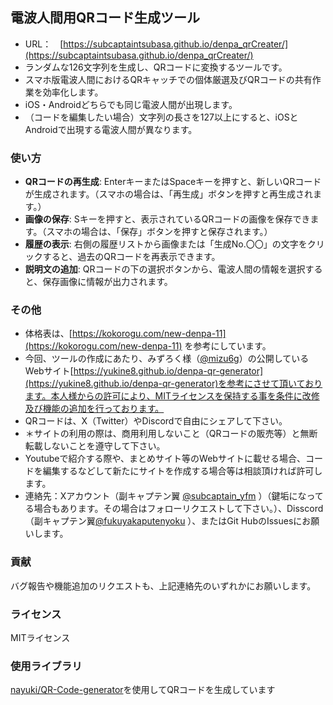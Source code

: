 ## 電波人間用QRコード生成ツール
-  URL：　[https://subcaptaintsubasa.github.io/denpa_qrCreater/](https://subcaptaintsubasa.github.io/denpa_qrCreater/)
- ランダムな126文字列を生成し、QRコードに変換するツールです。
- スマホ版電波人間におけるQRキャッチでの個体厳選及びQRコードの共有作業を効率化します。
- iOS・Androidどちらでも同じ電波人間が出現します。
- （コードを編集したい場合）文字列の長さを127以上にすると、iOSとAndroidで出現する電波人間が異なります。

### 使い方
-   **QRコードの再生成**: EnterキーまたはSpaceキーを押すと、新しいQRコードが生成されます。（スマホの場合は、「再生成」ボタンを押すと再生成されます。）
-   **画像の保存**: Sキーを押すと、表示されているQRコードの画像を保存できます。（スマホの場合は、「保存」ボタンを押すと保存されます。）
-   **履歴の表示**: 右側の履歴リストから画像または「生成No.〇〇」の文字をクリックすると、過去のQRコードを再表示できます。
-   **説明文の追加**: QRコードの下の選択ボタンから、電波人間の情報を選択すると、保存画像に情報が出力されます。

### その他
- 体格表は、[https://kokorogu.com/new-denpa-11](https://kokorogu.com/new-denpa-11) を参考にしています。
- 今回、ツールの作成にあたり、みずろく様（[@mizu6g](https://x.com/mizu6g)）の公開しているWebサイト[https://yukine8.github.io/denpa-qr-generator](https://yukine8.github.io/denpa-qr-generator)を参考にさせて頂いております。本人様からの許可により、MITライセンスを保持する事を条件に改修及び機能の追加を行っております。
-   QRコードは、X（Twitter）やDiscordで自由にシェアして下さい。
-   ＊サイトの利用の際は、商用利用しないこと（QRコードの販売等）と無断転載しないことを遵守して下さい。
-   Youtubeで紹介する際や、まとめサイト等のWebサイトに載せる場合、コードを編集するなどして新たにサイトを作成する場合等は相談頂ければ許可します。
-   連絡先：Xアカウント（副キャプテン翼 [@subcaptain_yfm](https://x.com/subcaptain_yfm) ）（鍵垢になってる場合もあります。その場合はフォローリクエストして下さい。）、Disscord（副キャプテン翼[@fukuyakaputenyoku](discordapp.com/users/1109485950008045579) ）、またはGit HubのIssuesにお願いします。

### 貢献
バグ報告や機能追加のリクエストも、上記連絡先のいずれかにお願いします。

### ライセンス
MITライセンス

### 使用ライブラリ
[nayuki/QR-Code-generator](https://github.com/nayuki/QR-Code-generator)を使用してQRコードを生成しています
